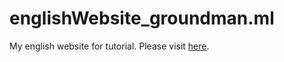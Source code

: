 # englishWebsite_groundman.ml
My english website for tutorial.
Please visit [here](https://www.groundman.ml).
